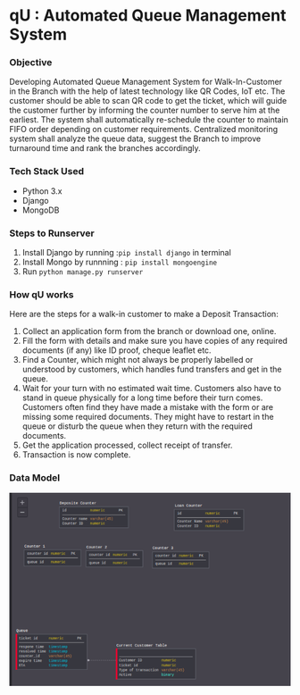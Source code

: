 # qU : Automated Queue Management System

### Objective

Developing Automated Queue Management System for Walk-In-Customer in the Branch with the help of latest technology like QR Codes, IoT etc. The customer should be able to scan QR code to get the ticket, which will guide the customer further by informing the counter number to serve him at the earliest. The system shall automatically re-schedule the counter to maintain FIFO order depending on customer requirements. Centralized monitoring system shall analyze the queue data, suggest the Branch to improve turnaround time and rank the branches accordingly.

### Tech Stack Used

- Python 3.x
- Django
- MongoDB

### Steps to Runserver
1. Install Django by running :`pip install django` in terminal
2. Install Mongo by runnning : `pip install mongoengine`
3. Run `python manage.py runserver`

### How qU works 

Here are the steps for a walk-in customer to make a Deposit Transaction: 
1. Collect an application form from the branch or download one, online. 
2. Fill the form with details and make sure you have copies of any required documents (if any) like ID proof, cheque leaflet etc. 
3. Find a Counter, which might not always be properly labelled or understood by customers, which handles fund transfers and get in the queue. 
4. Wait for your turn with no estimated wait time. Customers also have to stand in queue physically for a long time before their turn comes. Customers often find they have made a mistake with the form or are missing some required documents. They might have to restart in the queue or disturb the queue when they return with the required documents. 
5. Get the application processed, collect receipt of transfer. 
6. Transaction is now complete.

### Data Model

![Data Model](/datamodel.png)
